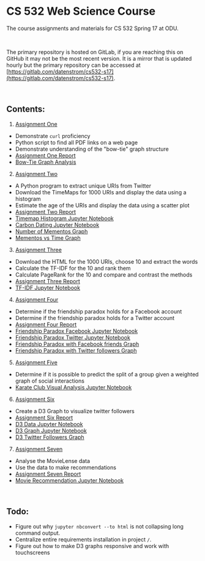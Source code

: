 # CS 532 Web Science Course

The course assignments and materials for CS 532 Spring 17 at ODU.

&nbsp;

The primary repository is hosted on GitLab, if you are reaching this
on GitHub it may not be the most recent version. It is a mirror that
is updated hourly but the primary repository can be accessed at
[https://gitlab.com/datenstrom/cs532-s17](https://gitlab.com/datenstrom/cs532-s17).

&nbsp;
## Contents:

1.   [Assignment One](https://gitlab.com/datenstrom/cs532-s17/tree/master/assignments/assignment_one)
  *   Demonstrate `curl` proficiency
  *   Python script to find all PDF links on a web page
  *   Demonstrate understanding of the "bow-tie" graph structure
  *   [Assignment One Report](http://datenstrom.gitlab.io/cs532-s17/pdfs/assignment_one.pdf)
  *   [Bow-Tie Graph Analysis](http://datenstrom.gitlab.io/cs532-s17/notebooks/graph_structure.html)
2.   [Assignment Two](https://gitlab.com/datenstrom/cs532-s17/tree/master/assignments/assignment_two)
  *   A Python program to extract unique URIs from Twitter
  *   Download the TimeMaps for 1000 URIs and display the data using a histogram
  *   Estimate the age of the URIs and display the data using a scatter plot
  *   [Assignment Two Report](http://datenstrom.gitlab.io/cs532-s17/pdfs/assignment_two.pdf)
  *   [Timemap Histogram Jupyter Notebook](http://datenstrom.gitlab.io/cs532-s17/notebooks/timemap_histogram.html)
  *   [Carbon Dating Jupyter Notebook](http://datenstrom.gitlab.io/cs532-s17/notebooks/carbon_date.html)
  *   [Number of Mementos Graph](http://datenstrom.gitlab.io/cs532-s17/notebooks/histogram.html)
  *   [Mementos vs Time Graph](http://datenstrom.gitlab.io/cs532-s17/notebooks/scatter.html)
3.   [Assignment Three](https://gitlab.com/datenstrom/cs532-s17/tree/master/assignments/assignment_three)
  *   Download the HTML for the 1000 URIs, choose 10 and extract the words
  *   Calculate the TF-IDF for the 10 and rank them
  *   Calculate PageRank for the 10 and compare and contrast the methods
  *   [Assignment Three Report](http://datenstrom.gitlab.io/cs532-s17/pdfs/assignment_three.pdf)
  *   [TF-IDF Jupyter Notebook](http://datenstrom.gitlab.io/cs532-s17/notebooks/TFIDF.html)
4.   [Assignment Four](https://gitlab.com/datenstrom/cs532-s17/tree/master/assignments/assignment_four)
  *   Determine if the friendship paradox holds for a Facebook account
  *   Determine if the friendship paradox holds for a Twitter account
  *   [Assignment Four Report](http://datenstrom.gitlab.io/cs532-s17/pdfs/assignment_four.pdf)
  *   [Friendship Paradox Facebook Jupyter Notebook](http://datenstrom.gitlab.io/cs532-s17/notebooks/friendship_paradox_facebook.html)
  *   [Friendship Paradox Twitter Jupyter Notebook](http://datenstrom.gitlab.io/cs532-s17/notebooks/friendship_paradox_twitter.html)
  *   [Friendship Paradox with Facebook friends Graph](http://datenstrom.gitlab.io/cs532-s17/notebooks/friends.html)
  *   [Friendship Paradox with Twitter followers Graph](http://datenstrom.gitlab.io/cs532-s17/notebooks/followers.html)
5.   [Assignment Five](https://gitlab.com/datenstrom/cs532-s17/tree/master/assignments/assignment_five)
  *   Determine if it is possible to predict the split of a group given a weighted graph of social interactions
  *   [Karate Club Visual Analysis Jupyter Notebook](http://datenstrom.gitlab.io/cs532-s17/notebooks/karate_club.html)
6.   [Assignment Six](https://gitlab.com/datenstrom/cs532-s17/tree/master/assignments/assignment_six)
  *   Create a D3 Graph to visualize twitter followers
  *   [Assignment Six Report](http://datenstrom.gitlab.io/cs532-s17/pdfs/assignment_six.pdf)
  *   [D3 Data Jupyter Notebook](http://datenstrom.gitlab.io/cs532-s17/notebooks/d3_data.html)
  *   [D3 Graph Jupyter Notebook](http://datenstrom.gitlab.io/cs532-s17/notebooks/d3_graph.html)
  *   [D3 Twitter Followers Graph](http://datenstrom.gitlab.io/cs532-s17/d3_twitter_graph/force.html)
7.   [Assignment Seven](https://gitlab.com/datenstrom/cs532-s17/tree/master/assignments/assignment_seven)
  *   Analyse the MovieLense data
  *   Use the data to make recommendations
  *   [Assignment Seven Report](http://datenstrom.gitlab.io/cs532-s17/pdfs/assignment_seven.pdf)
  *   [Movie Recommendation Jupyter Notebook](http://datenstrom.gitlab.io/cs532-s17/notebooks/movies.html)


&nbsp;
## Todo:

*   Figure out why `jupyter nbconvert --to html` is not collapsing long command output.
*   Centralize entire requirements installation in project `/`.
*   Figure out how to make D3 graphs responsive and work with touchscreens
